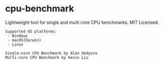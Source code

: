 # cpu-benchmark
Lightweight tool for single and multi core CPU benchmarks. MIT Licensed.

```
Supported OS platforms:
 - Windows
 - macOS(Darwin)
 - Linux

Single-core CPU Benchmark by Alex Dedyura
Multi-core CPU Benchmark by Kevin Liu
```
